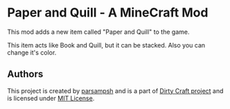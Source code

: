 # Paper and Quill - A MineCraft Mod
This mod adds a new item called "Paper and Quill" to the game.

This item acts like Book and Quill, but it can be stacked.
Also you can change it's color.

## Authors
This project is created by [parsampsh](https://github.com/parsampsh)
and is a part of [Dirty Craft project](https://github.com/Dirty-Craft)
and is licensed under [MIT License](LICENSE).

